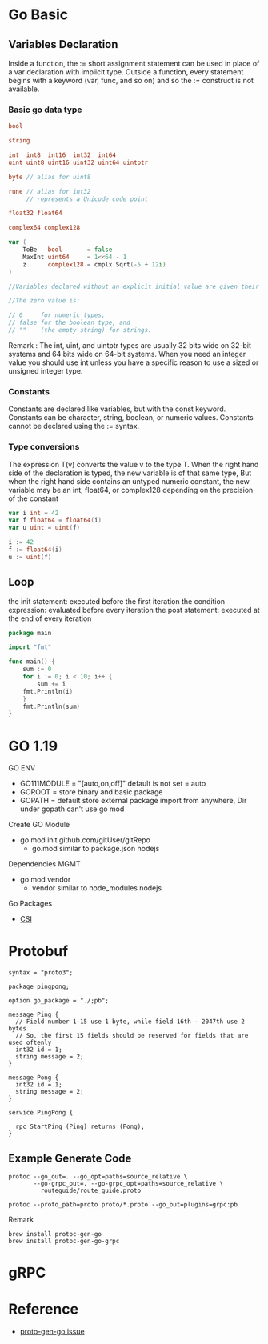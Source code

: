 # Go Basic

## Variables Declaration

Inside a function, the := short assignment statement can be used in place of a var declaration with implicit type. Outside a function, every statement begins with a keyword (var, func, and so on) and so the := construct is not available.

### Basic go data type

```go
bool

string

int  int8  int16  int32  int64
uint uint8 uint16 uint32 uint64 uintptr

byte // alias for uint8

rune // alias for int32
     // represents a Unicode code point

float32 float64

complex64 complex128

var (
	ToBe   bool       = false
	MaxInt uint64     = 1<<64 - 1
	z      complex128 = cmplx.Sqrt(-5 + 12i)
)

//Variables declared without an explicit initial value are given their zero value.

//The zero value is:

// 0     for numeric types,
// false for the boolean type, and
// ""    (the empty string) for strings.
```
Remark : The int, uint, and uintptr types are usually 32 bits wide on 32-bit systems and 64 bits wide on 64-bit systems. When you need an integer value you should use int unless you have a specific reason to use a sized or unsigned integer type.

### Constants
Constants are declared like variables, but with the const keyword.
Constants can be character, string, boolean, or numeric values.
Constants cannot be declared using the := syntax.

### Type conversions

The expression T(v) converts the value v to the type T.
When the right hand side of the declaration is typed, the new variable is of that same type, But when the right hand side contains an untyped numeric constant, the new variable may be an int, float64, or complex128 depending on the precision of the constant

```go
var i int = 42
var f float64 = float64(i)
var u uint = uint(f)

i := 42
f := float64(i)
u := uint(f)
```

## Loop
the init statement: executed before the first iteration
the condition expression: evaluated before every iteration
the post statement: executed at the end of every iteration
```go
package main

import "fmt"

func main() {
	sum := 0
	for i := 0; i < 10; i++ {
		sum += i
    fmt.Println(i)   
	}
	fmt.Println(sum)
}

```




# GO 1.19

GO ENV

- GO111MODULE = "[auto,on,off]" default is not set = auto
- GOROOT =  store binary and basic package
- GOPATH = default store external package import from anywhere, Dir under gopath can't use go mod 

Create GO Module
- go mod init github.com/gitUser/gitRepo
    - go.mod similar to package.json nodejs

Dependencies MGMT
- go mod vendor 
    - vendor similar to node_modules nodejs

Go Packages
- [CSI](https://pkg.go.dev/github.com/container-storage-interface/spec@v1.6.0/lib/go/csi#ControllerGetCapabilitiesRequest)

# Protobuf

```
syntax = "proto3";

package pingpong;

option go_package = "./;pb";

message Ping {
  // Field number 1-15 use 1 byte, while field 16th - 2047th use 2 bytes
  // So, the first 15 fields should be reserved for fields that are used oftenly
  int32 id = 1;
  string message = 2;
}

message Pong {
  int32 id = 1;
  string message = 2;
}

service PingPong {

  rpc StartPing (Ping) returns (Pong);
}
```
## Example Generate Code

```
protoc --go_out=. --go_opt=paths=source_relative \
       --go-grpc_out=. --go-grpc_opt=paths=source_relative \
         routeguide/route_guide.proto
```

```
protoc --proto_path=proto proto/*.proto --go_out=plugins=grpc:pb
```
Remark
```
brew install protoc-gen-go
brew install protoc-gen-go-grpc
```
# gRPC
# Reference
-   [proto-gen-go issue](https://github.com/techschool/pcbook-go/issues/3)

